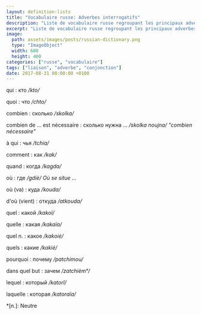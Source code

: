 ```yaml
---
layout: definition-lists
title: "Vocabulaire russe: Adverbes interrogatifs"
description: "Liste de vocabulaire russe regroupant les principaux adverbes interrogatifs."
excerpt: "Liste de vocabulaire russe regroupant les principaux adverbes interrogatifs."
image:
  path: assets/images/posts/russian-dictionary.png
  type: "ImageObject"
  width: 600
  height: 400
categories: ["russe", "vocabulaire"]
tags: ["liaison", "adverbe", "conjonction"]
date: 2017-08-31 00:00:00 +0100
---
```


qui
: кто
*/kto/*

quoi
: что
*/chto/*

combien
: сколько
*/skolka/*

combien de … est nécessaire
: cколько нужна …
*/skolka noujna/ "combien nécessaire"*

à qui
: чья
*/tchia/*

comment
: как
*/kak/*

quand
: когда
*/kagda/*

où
: где
*/gdiè/ Où se situe …*

où (va)
: куда
*/kouda/*

d'où (vient)
: откуда
*/atkouda/*

quel
: какой
*/kakoï/*

quelle
: какая
*/kakaïa/*

quel n.
: какое
*/kakoié/*

quels
: какие
*/kakié/*

pourquoi
: почему
*/patchimou/*

dans quel but
: зачем
*/zatchièmᵉ/*

lequel
: который
*/katorî/*

laquelle
: которая
*/katoraïa/*


*[n.]: Neutre
